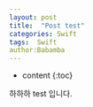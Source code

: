 ```yaml
---
layout: post
title:  "Post test"
categories: Swift
tags:  Swift
author:Babamba
---
```


* content
{:toc}

하하하 test 입니다.


